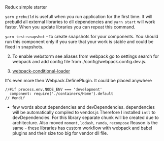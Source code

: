 Redux simple starter


`yarn prebuild` is usefull when you run application for the first time.
It will prebuild all external libraries to dll dependencies
and `yarn start` will work faster.
When you update libraries you can repeat this command.

`yarn test:snapshot` - to create snapshots for your components.
You should run this component only if you sure that your work is stable
and could be fixed in snapshots.

2. To enable webstorm see aliases from webpack go to settings search for
webpack and add config file from ./config/webpack.config.dev.js.

3. [webpack-conditional-loader](https://github.com/caiogondim/webpack-conditional-loader)

It's even more then Webpack.DefinePlugin.
It could be placed anywhere
```
//#if process.env.NODE_ENV === 'development'
  component: require('./containers/Home').default
// #endif
```

- few words about dependencies and devDependencies.
dependencies will be automatically compiled to vendor.js
Therefore I installed `intl` to devDependencies.
For this library separate chunk will be created due to
architecture.
Also moved `moment`, `lodash`, `ramda`, `recompose`
Reason is the same - these libraries has custom workflow with
webpack and babel plugins
and their size too big for vendor dll file.
